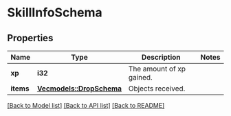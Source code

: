 # SkillInfoSchema

## Properties

Name | Type | Description | Notes
------------ | ------------- | ------------- | -------------
**xp** | **i32** | The amount of xp gained. | 
**items** | [**Vec<models::DropSchema>**](DropSchema.md) | Objects received. | 

[[Back to Model list]](../README.md#documentation-for-models) [[Back to API list]](../README.md#documentation-for-api-endpoints) [[Back to README]](../README.md)


